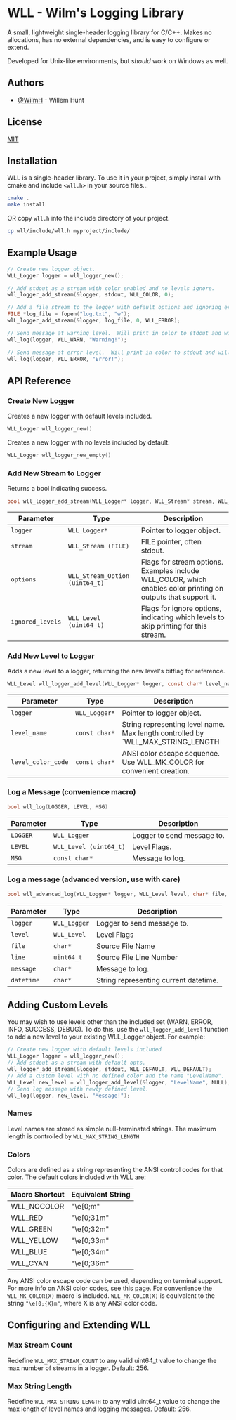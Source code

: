 
# WLL - Wilm's Logging Library

A small, lightweight single-header logging library for C/C++.  Makes no allocations, has no external dependencies, and is easy to configure or extend.

Developed for Unix-like environments, but *should* work on Windows as well.

## Authors

- [@WilmH](https://www.github.com/WilmH) - Willem Hunt

## License

[MIT](https://choosealicense.com/licenses/mit/)

## Installation

WLL is a single-header library.  To use it in your project, simply install with cmake and include `<wll.h>` in your source files...

```bash
cmake .
make install
```

OR copy `wll.h` into the include directory of your project.

``` bash
cp wll/include/wll.h myproject/include/
```

## Example Usage

```c
// Create new logger object.
WLL_Logger logger = wll_logger_new();

// Add stdout as a stream with color enabled and no levels ignore.
wll_logger_add_stream(&logger, stdout, WLL_COLOR, 0);

// Add a file stream to the logger with default options and ignoring error-level messages.
FILE *log_file = fopen("log.txt", "w");
wlL_logger_add_stream(&logger, log_file, 0, WLL_ERROR);

// Send message at warning level.  Will print in color to stdout and without color to file_open.
wll_log(logger, WLL_WARN, "Warning!");

// Send message at error level.  Will print in color to stdout and will not print to file_open.
wll_log(logger, WLL_ERROR, "Error!");

```

## API Reference

### Create New Logger

Creates a new logger with default levels included.

```c
WLL_Logger wll_logger_new()
```

Creates a new logger with no levels included by default.

```c
WLL_Logger wll_logger_new_empty()
```

### Add New Stream to Logger

Returns a bool indicating success.

```c
bool wll_logger_add_stream(WLL_Logger* logger, WLL_Stream* stream, WLL_Stream_Option options, WLL_Level ignored_levels)
```

| Parameter         | Type                              | Description                |
| --------          | -------                           | ------------------------- |
| `logger`          | `WLL_Logger*`                     | Pointer to logger object. |
| `stream`          | `WLL_Stream (FILE)`               | FILE pointer, often stdout. |
| `options`         | `WLL_Stream_Option (uint64_t)`    | Flags for stream options.  Examples include WLL_COLOR, which enables color printing on outputs that support it. |
| `ignored_levels`  | `WLL_Level (uint64_t)`            | Flags for ignore options, indicating which levels to skip printing for this stream.|

### Add New Level to Logger

Adds a new level to a logger, returning the new level's bitflag for reference.

```c
WLL_Level wll_logger_add_level(WLL_Logger* logger, const char* level_name, const char* level_color_code)
```

| Parameter         | Type                              | Description                |
| --------          | -------                           | ------------------------- |
| `logger`          | `WLL_Logger*`                     | Pointer to logger object. |
| `level_name`      | `const char*`                     | String representing level name.  Max length controlled by `WLL_MAX_STRING_LENGTH |
| `level_color_code`         | `const char*`    | ANSI color escape sequence.  Use WLL_MK_COLOR for convenient creation. |


### Log a Message (convenience macro)

```c
bool wll_log(LOGGER, LEVEL, MSG)
```

| Parameter | Type                      | Description                |
| --------  | -------                   | ------------------------- |
| `LOGGER`  | `WLL_Logger`              | Logger to send message to. |
| `LEVEL`   | `WLL_Level (uint64_t)`    | Level Flags. |
| `MSG`     | `const char*`             | Message to log. |

### Log a message (advanced version, use with care)

```c
bool wll_advanced_log(WLL_Logger* logger, WLL_Level level, char* file, uint64_t line, char* message, char* datetime)
```

| Parameter     | Type          | Description                |
| --------      | -------       | ------------------------- |
| `logger`      | `WLL_Logger`  | Logger to send message to. |
| `level`       | `WLL_Level`   | Level Flags|
| `file`        | `char*`       | Source File Name |
| `line`        | `uint64_t`    | Source File Line Number |
| `message`     | `char*`       | Message to log. |
| `datetime`    | `char*`       | String representing current datetime. |

## Adding Custom Levels

You may wish to use levels other than the included set (WARN, ERROR, INFO, SUCCESS, DEBUG).  To do this, use the `wll_logger_add_level` function to add a new level to your existing WLL_Logger object.  For example:

```c
// Create new logger with default levels included
WLL_Logger logger = wll_logger_new(); 
// Add stdout as a stream with default opts.
wll_logger_add_stream(&logger, stdout, WLL_DEFAULT, WLL_DEFAULT);
// Add a custom level with no defined color and the name "LevelName".
WLL_Level new_level = wll_logger_add_level(&logger, "LevelName", NULL);
// Send log message with newly defined level.
wll_log(logger, new_level, "Message!");
```

### Names

Level names are stored as simple null-terminated strings.  The maximum length is controlled by `WLL_MAX_STRING_LENGTH`

### Colors

Colors are defined as a string representing the ANSI control codes for that color.  The default colors included with WLL are:

| Macro Shortcut    | Equivalent String
|----------------   |------------------
| WLL_NOCOLOR       | "\e[0;m"
| WLL_RED           | "\e[0;31m" 
| WLL_GREEN         | "\e[0;32m" 
| WLL_YELLOW        | "\e[0;33m"
| WLL_BLUE          | "\e[0;34m" 
| WLL_CYAN          | "\e[0;36m"

Any ANSI color escape code can be used, depending on terminal support.  For more info on ANSI color codes, see this [page](https://en.wikipedia.org/wiki/ANSI_escape_code#Colors).  For convenience the `WLL_MK_COLOR(X)` macro is included. `WLL_MK_COLOR(X)` is equivalent to the string `"\e[0;{X}m"`, where X is any ANSI color code.

## Configuring and Extending WLL

### Max Stream Count

Redefine `WLL_MAX_STREAM_COUNT` to any valid uint64_t value to change the max number of streams in a logger. Default: 256.

### Max String Length

Redefine `WLL_MAX_STRING_LENGTH` to any valid uint64_t value to change the max length of level names and logging messages.  Default: 256.


